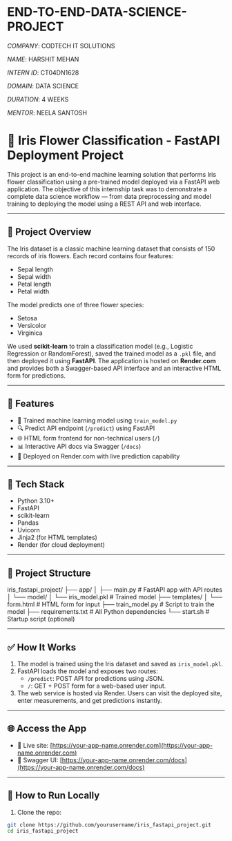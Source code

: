 # END-TO-END-DATA-SCIENCE-PROJECT

*COMPANY*: CODTECH IT SOLUTIONS

*NAME*: HARSHIT MEHAN

*INTERN ID*: CT04DN1628

*DOMAIN*: DATA SCIENCE

*DURATION*: 4 WEEKS

*MENTOR*: NEELA SANTOSH



# 🌸 Iris Flower Classification - FastAPI Deployment Project

This project is an end-to-end machine learning solution that performs Iris flower classification using a pre-trained model deployed via a FastAPI web application. The objective of this internship task was to demonstrate a complete data science workflow — from data preprocessing and model training to deploying the model using a REST API and web interface.

---

## 📌 Project Overview

The Iris dataset is a classic machine learning dataset that consists of 150 records of iris flowers. Each record contains four features:

- Sepal length
- Sepal width
- Petal length
- Petal width

The model predicts one of three flower species:
- Setosa
- Versicolor
- Virginica

We used **scikit-learn** to train a classification model (e.g., Logistic Regression or RandomForest), saved the trained model as a `.pkl` file, and then deployed it using **FastAPI**. The application is hosted on **Render.com** and provides both a Swagger-based API interface and an interactive HTML form for predictions.

---

## 🚀 Features

- 🧠 Trained machine learning model using `train_model.py`
- 🔍 Predict API endpoint (`/predict`) using FastAPI
- 🌐 HTML form frontend for non-technical users (`/`)
- 📊 Interactive API docs via Swagger (`/docs`)
- 🧪 Deployed on Render.com with live prediction capability

---

## 🧱 Tech Stack

- Python 3.10+
- FastAPI
- scikit-learn
- Pandas
- Uvicorn
- Jinja2 (for HTML templates)
- Render (for cloud deployment)

---

## 📁 Project Structure
iris_fastapi_project/
├── app/
│ ├── main.py # FastAPI app with API routes
│ └── model/
│ └── iris_model.pkl # Trained model
├── templates/
│ └── form.html # HTML form for input
├── train_model.py # Script to train the model
├── requirements.txt # All Python dependencies
└── start.sh # Startup script (optional)


---

## ✅ How It Works

1. The model is trained using the Iris dataset and saved as `iris_model.pkl`.
2. FastAPI loads the model and exposes two routes:
   - `/predict`: POST API for predictions using JSON.
   - `/`: GET + POST form for a web-based user input.
3. The web service is hosted via Render. Users can visit the deployed site, enter measurements, and get predictions instantly.

---

## 🌐 Access the App

- 🔗 Live site: [https://your-app-name.onrender.com](https://your-app-name.onrender.com)
- 🔧 Swagger UI: [https://your-app-name.onrender.com/docs](https://your-app-name.onrender.com/docs)

---

## 📌 How to Run Locally

1. Clone the repo:
```bash
git clone https://github.com/yourusername/iris_fastapi_project.git
cd iris_fastapi_project

